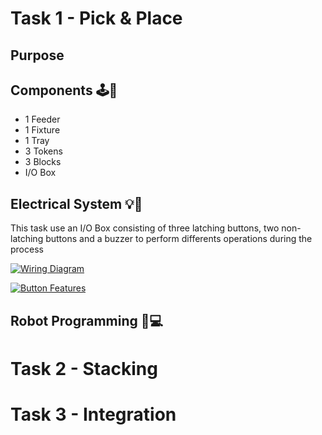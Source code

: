 # Task 1 - Pick & Place
## Purpose

## Components 🕹️🔧
- 1 Feeder
- 1 Fixture
- 1 Tray
- 3 Tokens
- 3 Blocks
- I/O Box
## Electrical System 💡🔋
This task use an I/O Box consisting of three latching buttons, two non-latching buttons and a buzzer to perform differents operations during the process

[![Wiring Diagram](https://img.shields.io/badge/Wiring%20Diagram-blue?style=for-the-badge)](IO%20Box/Task%201%20&%202/Wiring%20Diagram.md)

[![Button Features](https://img.shields.io/badge/Button%20Features-red?style=for-the-badge)](IO%20Box/Task%201%20&%202/Readme.md)
## Robot Programming 🤖💻
# Task 2 - Stacking

# Task 3 - Integration

